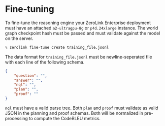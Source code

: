 # Fine-tuning

To fine-tune the reasoning engine your ZeroLink Enterprise deployment must have
an attached `a2-ultragpu-8g` or `p4d.24xlarge` instance. The world graph
checkpoint hash must be passed and must validate against the model on the
server.

```python
% zerolink fine-tune create training_file.jsonl
```

The data format for `training_file.jsonl` must be newline-seperated file with
each line of the following schema.

```json
{
    "question": "",
    "answer": "",
    "nql": "",
    "plan": "",
    "proof": ""
}
```

`nql` must have a valid parse tree. Both `plan` and `proof` must validate as
valid JSON in the planning and proof schemas. Both will be normalized in
pre-processing to compute the CodeBLEU metrics.
